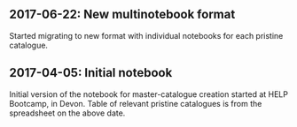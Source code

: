 ## 2017-06-22: New multinotebook format
Started migrating to new format with individual notebooks for each pristine catalogue.

## 2017-04-05: Initial notebook

Initial version of the notebook for master-catalogue creation started at HELP Bootcamp, in 
Devon. Table of relevant pristine catalogues is from the spreadsheet on the above date.

